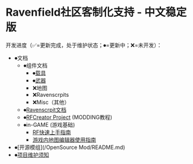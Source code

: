 # Ravenfield社区客制化支持 - 中文稳定版

开发进度（✅=更新完成，处于维护状态；⏺=更新中；❌=未开发）：

- ⏺文档
    - ⏺组件文档
        - ⏺[载具](/Documents/Components/Vehicle/README.md)
        - ⏺[武器](/Documents/Components/Weapon/README.md)
        - ❌地图
        - ❌Ravenscrpits
        - ❌Misc（其他）
    - ⏺[Ravenscrpit文档](/Documents/Ravenscrpit/README.md)
    - ⏺[RFCreator Project](/Documents/Tutorials/README.md) (MODDING教程)
    - ⏺in-GAME (游戏基础)
        - [RF快速上手指南](/Documents/in-GAME/QuickStart.md)
        - [游戏内地图编辑器使用指南](/Documents/in-GAME/MapEditor.md)
- ⏺[开源模组](/OpenSource Mod/README.md)
- ⏺[项目维护须知](DEV-DOCUMENTS/EXAMPLE.md)

